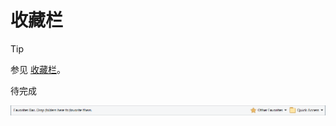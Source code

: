 # 收藏栏
> [!TIP]
> 参见 [收藏栏](/浏览/窗口/工具栏/收藏栏.md)。

待完成

![](/Manual/images/media/13/favorites_toolbar.png)